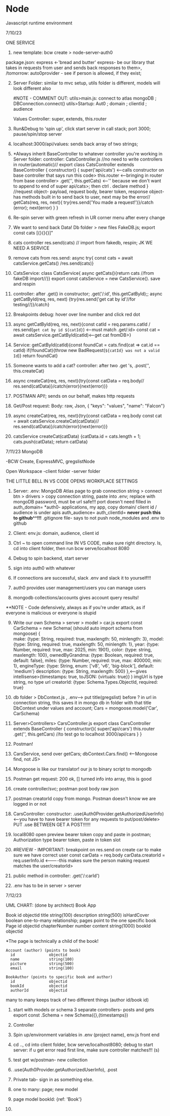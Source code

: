 # Node

Javascript runtime environment

7/10/23

ONE SERVICE

1. new template: bcw create > node-server-auth0

  package.json: express <-'bread and butter'  express- be our library that takes in requests from user and sends back responses to them>, 
  /tomorrow: auto0provider - see if person is allowed, if they exist;

2. Server Folder: similar to mvc setup, utils folder is different, models will look different also

    #NOTE - COMMENT OUT: utils>main.js: connect to atlas mongoDB ; DBConnection.connect()
      utils>Startup: Aut0 ; domain ; clientId ; audience

    Values Controller: super, extends, this.router

3. Run&Debug to 'spin up', click start server in call stack; port 3000; pause/spin/stop server

4. localhost:3000/api/values: sends back array of two strings; 

5. *Always inherit BaseController to whatever controller you're working in
  Server folder: controller: CatsController.js //no need to write controllers in router(automatic)//
      export class CatsController extends BaseController {
        constructor() {
          super('api/cats')  <--calls constructor on base controller that says run this code>
          this.router      <--bringing in router from base controller>
          .get('', this.getCats)  <--'' because we don't want to append to end of super api/cats>; then ctrl . declare method
        }
//request object- payload, request body, bearer token, response object- has methods built in to send back to user, next may be the error//
        getCats(req, res, next){
          try{res.send('You made a request!')}/catch (error); next(error)
        }
      }

6. Re-spin server with green refresh in UR corner menu after every change

7. We want to send back Data! Db folder > new files FakeDB.js; export const cats [{}{}{}]"

8. cats controller res.send(cats) // import from fakedb, respin; JK WE NEED A SERVICE

9. remove cats from res.send: async try{ const cats = await catsService.getCats() /res.send(cats)}

10. CatsService: class CatsService{ async getCats(){return cats //from fakeDB import//}} export const catsService = new CatsService(). save and respin

11. controller: after .get() in constructor; .get('/:id', this.getCatById);; async getCatById(req, res, next) {try{res.send('get cat by id'//for testing//)}/catch}

12. Breakpoints debug: hover over line number and click red dot

13. async getCatById(req, res, next){const catId = req.params.catId / res.send(`get cat by id ${catId}`) <--must match .get/:id> const cat = await catsService.getCatById(catId)<--get cat fromDB>}

14. Service: getCatById(catId){const foundCat = cats.find(cat => cat.id == catId) if(!foundCat){throw new BadRequest(`${catId} was not a valid Id`)} return foundCat}

15. Someone wants to add a cat? controller: after two .get 's, .post('', this.createCat)

16. async createCat(req, res, next){try{const catData = req.body// res.send(catData)}/catch(error){next(error)}}

17. POSTMAN API!; sends on our behalf, makes http requests

18. Get/Post request: Body: raw, Json, { "keys": "values", "name": "Falcon"}

19. async createCat(req, res, next){try{const catData = req.body const cat = await catsService.createCat(catData)// res.send(catData)}/catch(error){next(error)}}

20. catsService  createCat(catData) {catData.id = cats.length + 1; cats.push(catData); return catData}

7/11/23 MongoDB

-BCW Create, ExpressMVC, gregslistNode

Open Workspace
-client folder
-server folder

 THE LITTLE BELL IN VS CODE OPENS WORKPLACE SETTINGS
1. Server: .env: 
MongoDB Atlas page to grab connection string > connect btn > drivers > copy connection string, paste into .env; 
replace <password><Mf61UfRB5E4aGXOf > with mongoDB password, must be url safe!!!
port doesn't need filled in
auth_domain=      *auth0- applications, my app, copy domain/ client id / audience is under apis
auth_audience=
auth_clientId=
**never push this to github^^!!!** .gitignore file- says to not push node_modules and .env to github

2. Client: env.js: domain, audience, client id

3. Ctrl ~ to open command line IN VS CODE, make sure right directory. ls, cd into client folder, then run bcw serve/localhost 8080

4. Debug to spin backend, start server

5. sign into auth0 with whatever

6. If connections are successful, slack .env and slack it to yourself!!!

7. auth0 provides user management/users you can manage users

8. mongodb collections/accounts gives account query results!

**NOTE - Code defensively, always as if you're under attack, as if everyone is malicious or everyone is stupid

9. Write our own Schema > server > model > car.js
export const CarSchema = new Schema( (should auto import schema from mongoose)
  {  
    make: {type: String, required: true, maxlength: 50, minlength: 3},
    model: {type: String, required: true, maxlength: 50, minlength: 1},
    year: {type: Number, required: true, max: 2025, min: 1901},
    color: {type: string, maxlength: 100},
    ownedByGrandma: {type: Boolean, required: true, default: false},
    miles: {type: Number, required: true, max: 400000, min: 1},
    engineType: {type: String, enum: ['v8', 'v6', 'big-block'], default: 'medium'}
    description: {type: String, maxlength: 500}
},<--gives intellisense>{timestamps: true, toJSON: {virtuals: true}}
) imgUrl is type string, no type url
creatorId: {type: Schema.Types.ObjectId, required: true}

10. db folder > DbContext.js , .env--> put title(gregslist) before ? in url in connection string, this saves it in mongo db in folder with that title
DbContext under values and account; Cars = mongoose.model('Car', CarSchema)

11. Server>Controllers> CarsController.js  export class CarsController extends BaseController { 
  constructor(){
    super('api/cars')
    this.router
    .get('', this.getCars)  //to test go to localhost 3000/api/cars
  }
}

12. Postman! 

13. CarsService, send over getCars; dbContext.Cars.find()  <--Mongoose find, not JS>

14. Mongoose is like our translator! our js to binary script to mongodb

15. Postman get request: 200 ok, [] turned info into array, this is good

16. create controller/svc; postman post body raw json

17. postman creatorId copy from mongo. Postman doesn't know we are logged in or not

18. CarsController: constructor: .use(Auth0Provider.getAuthorizedUserInfo) <--you have to have bearer token for any requests to put/post/delete> PUT .use BETWEEN GET A POST!!!!!!

19. local8080 open preview bearer token copy and paste in postman; Authorization type bearer token, paste in token slot

20. #REVIEW - IMPORTANT: breakpoint on res.send on create car to make sure we have correct user
const carData = req.body
carData.creatorId = req.userInfo.id <----this makes sure the person making request matches the user/creatorId>

21. public method in controller: .get('/:carId')

22. .env has to be in server > server

7/12/23

UML CHART: (done by architect)
Book App

Book 
  id               objectid
  title            string(100)
  description      string(500)
  isHardCover      boolean
one-to-many relationship; pages point to the one specific book
    Page
      id               objectid
      chapterNumber    number
      content          string(1000)
      bookId           objectid

*The page is technically a child of the book!

    Account (author) (points to book)
      id               objectid
      name             string(100)
      picture          string(500)
      email            string(100)

    BookAuthor (points to specific book and author)
      id               objectid
      bookId           objectid
      authorId         objectid

many to many keeps track of two different things (author id/book id)

1. start with models or schema
 3 separate controllers- posts and gets
 export const .Schema = new Schema({},{timestamps})

2. Controller

3. Spin up/environment variables in .env (project name), env.js front end

4. cd .., cd into client folder, bcw serve/localhost8080;  debug to start server: if u get error read first line, make sure controller matches!!! (s)

5. test get w/postman- new collection

6. .use(Auth0Provider.getAuthorizedUserInfo), .post

7. Private tab- sign in as something else.

8. one to many: page; new model

9. page model bookId: {ref: 'Book'}

10. 